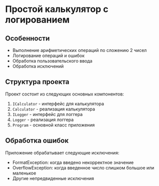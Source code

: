 # Простой калькулятор с логированием

## Особенности

- Выполнение арифметических операций по сложению 2 чисел
- Логирование операций и ошибок
- Обработка пользовательского ввода
- Обработка исключений

## Структура проекта

Проект состоит из следующих основных компонентов:

1. `ICalculator` - интерфейс для калькулятора
2. `Calculator` - реализация калькулятора
3. `ILogger` - интерфейс для логгера
4. `Logger` - реализация логгера
5. `Program` - основной класс приложения

## Обработка ошибок

Приложение обрабатывает следующие исключения:
- FormatException: когда введено некорректное значение
- OverflowException: когда введенное число слишком большое или маленькое
- Другие непредвиденные исключения
